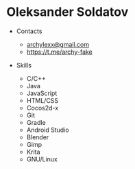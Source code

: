 # Oleksander Soldatov

- Contacts
  - archylexx@gmail.com
  - https://t.me/archy-fake
  
- Skills
  - C/C++
  - Java
  - JavaScript
  - HTML/CSS
  - Cocos2d-x
  - Git
  - Gradle
  - Android Studio
  - Blender
  - Gimp
  - Krita
  - GNU/Linux

